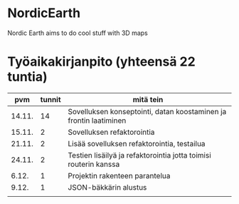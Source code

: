 # NordicEarth

Nordic Earth aims to do cool stuff with 3D maps

# Työaikakirjanpito (yhteensä 22 tuntia)

| pvm    | tunnit | mitä tein                                                         |
|--------|--------|-------------------------------------------------------------------|
| 14.11. | 14     | Sovelluksen konseptointi, datan koostaminen ja frontin laatiminen |
| 15.11. | 2      | Sovelluksen refaktorointia                                        |
| 21.11. | 2      | Lisää sovelluksen refaktorointia, testailua                       |
| 24.11. | 2      | Testien lisäilyä ja refaktorointia jotta toimisi routerin kanssa  |
| 6.12.  | 1      | Projektin rakenteen parantelua                                    |
| 9.12.  | 1      | JSON-bäkkärin alustus                                             |
|        |        |                                                                   |
